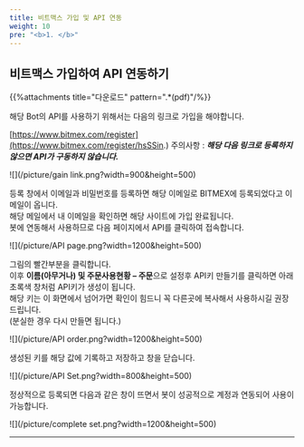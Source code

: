 ```yaml
---
title: 비트맥스 가입 및 API 연동
weight: 10
pre: "<b>1. </b>"
---
```



## 비트맥스 가입하여 API 연동하기

{{%attachments title="다운로드" pattern=".*(pdf)"/%}}

해당 Bot의 API를 사용하기 위해서는 다음의 링크로 가입을 해야합니다.

[https://www.bitmex.com/register](https://www.bitmex.com/register/hsSSin.)
주의사항 : ***해당 다음 링크로 등록하지 않으면 API가 구동하지 않습니다.***

![](/picture/gain link.png?width=900&height=500)

등록 창에서 이메일과 비밀번호를 등록하면 해당 이메일로 BITMEX에 등록되었다고 이메일이 옵니다.</br>
해당 메일에서 내 이메일을 확인하면 해당 사이트에 가입 완료됩니다.</br>
봇에 연동해서 사용하므로 다음 페이지에서 API를 클릭하여 접속합니다.

![](/picture/API page.png?width=1200&height=500)

그림의 빨간부분을 클릭합니다.</br>
이후 **이름(아무거나) 및 주문사용현황 – 주문**으로 설정후 API키 만들기를 클릭하면 아래 초록색 창처럼 API키가 생성이 됩니다.</br>
해당 키는 이 화면에서 넘어가면 확인이 힘드니 꼭 다른곳에 복사해서 사용하시길 권장드립니다.</br>
(분실한 경우 다시 만들면 됩니다.)

![](/picture/API order.png?width=1200&height=500)

생성된 키를 해당 값에 기록하고 저장하고 창을 닫습니다.

![](/picture/API Set.png?width=800&height=500)

정상적으로 등록되면 다음과 같은 창이 뜨면서 봇이 성공적으로 계정과 연동되어 사용이 가능합니다.

![](/picture/complete set.png?width=1200&height=500)

---